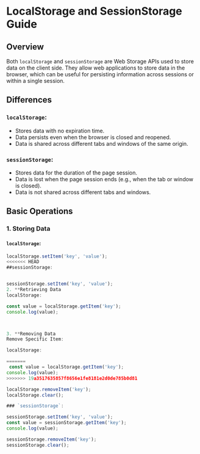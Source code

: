 # LocalStorage and SessionStorage Guide

## Overview
Both `localStorage` and `sessionStorage` are Web Storage APIs used to store data on the client side. They allow web applications to store data in the browser, which can be useful for persisting information across sessions or within a single session.

## Differences

### `localStorage`:
- Stores data with no expiration time.
- Data persists even when the browser is closed and reopened.
- Data is shared across different tabs and windows of the same origin.

### `sessionStorage`:
- Stores data for the duration of the page session.
- Data is lost when the page session ends (e.g., when the tab or window is closed).
- Data is not shared across different tabs and windows.

## Basic Operations

### 1. Storing Data

#### `localStorage`:
```javascript
localStorage.setItem('key', 'value');
<<<<<<< HEAD
##sessionStorage:


sessionStorage.setItem('key', 'value');
2. **Retrieving Data
localStorage:

const value = localStorage.getItem('key');
console.log(value);



3. **Removing Data
Remove Specific Item:

localStorage:

=======
 const value = localStorage.getItem('key');
console.log(value);
>>>>>>> 19a3517635857f8656e1fe8181e2d0de785b0d81

localStorage.removeItem('key');
localStorage.clear();

### `sessionStorage`:

sessionStorage.setItem('key', 'value');
const value = sessionStorage.getItem('key');
console.log(value);

sessionStorage.removeItem('key');
sessionStorage.clear();










